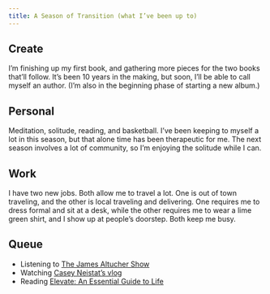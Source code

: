 ```yaml
---
title: A Season of Transition (what I’ve been up to)
---
```


## Create

I’m finishing up my first book, and gathering more pieces for the two books that’ll follow. It’s been 10 years in the making, but soon, I’ll be able to call myself an author. (I’m also in the beginning phase of starting a new album.)

## Personal

Meditation, solitude, reading, and basketball. I’ve been keeping to myself a lot in this season, but that alone time has been therapeutic for me. The next season involves a lot of community, so I’m enjoying the solitude while I can.

## Work

I have two new jobs. Both allow me to travel a lot. One is out of town traveling, and the other is local traveling and delivering. One requires me to dress formal and sit at a desk, while the other requires me to wear a lime green shirt, and I show up at people’s doorstep. Both keep me busy.

## Queue

- Listening to [The James Altucher Show][1]
- Watching [Casey Neistat’s vlog][2]
- Reading [Elevate: An Essential Guide to Life][3]

[1]:	https://itunes.apple.com/us/podcast/the-james-altucher-show/id794030859?mt=2
[2]:	https://youtu.be/5z_XblGKXBo
[3]:	https://www.amazon.com/Elevate-Essential-Guide-Joseph-Deitch/dp/1626344698